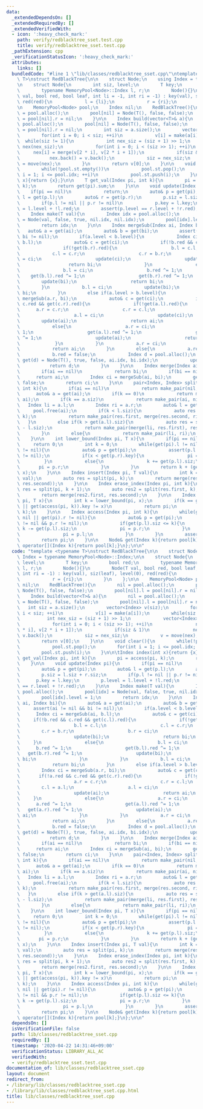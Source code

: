 ```yaml
---
data:
  _extendedDependsOn: []
  _extendedRequiredBy: []
  _extendedVerifiedWith:
  - icon: ':heavy_check_mark:'
    path: verify/redblacktree_sset.test.cpp
    title: verify/redblacktree_sset.test.cpp
  _pathExtension: cpp
  _verificationStatusIcon: ':heavy_check_mark:'
  attributes:
    links: []
  bundledCode: "#line 1 \"lib/classes/redblacktree_sset.cpp\"\ntemplate <typename\
    \ T>\nstruct RedBlackTree{\n\n    struct Node;\n    using Index = typename MemoryPool<Node>::Index;\n\
    \n    struct Node{\n        int siz, level;\n        T key;\n        bool red;\n\
    \        typename MemoryPool<Node>::Index l, r;\n        Node(){}\n        Node(T\
    \ val, bool red, bool leaf, int li = -1, int ri = -1) : key(val), siz(leaf), level(0),\
    \ red(red){\n            l = {li};\n            r = {ri};\n        }\n    };\n\
    \n    MemoryPool<Node> pool;\n    Index nil;\n    RedBlackTree(){\n        nil\
    \ = pool.alloc();\n        pool[nil] = Node(T(), false, false);\n        pool[nil].l\
    \ = pool[nil].r = nil;\n    }\n\n    Index build(vector<T>& a){\n        nil =\
    \ pool.alloc();\n        pool[nil] = Node(T(), false, false);\n        pool[nil].l\
    \ = pool[nil].r = nil;\n        int siz = a.size();\n        vector<Index> v(siz);\n\
    \        for(int i = 0; i < siz; ++i)\n            v[i] = make(a[i]);\n      \
    \  while(siz != 1){\n            int nex_siz = (siz + 1) >> 1;\n            vector<Index>\
    \ nex(nex_siz);\n            for(int i = 0; i < (siz >> 1); ++i)\n           \
    \     nex[i] = merge(v[2 * i], v[2 * i + 1]);\n            if(siz & 1)\n     \
    \           nex.back() = v.back();\n            siz = nex_siz;\n            v\
    \ = move(nex);\n        }\n        return v[0];\n    }\n\n    void clear(){\n\
    \        while(!pool.st.empty())\n            pool.st.pop();\n        for(int\
    \ i = 1; i <= pool.idx; ++i)\n            pool.st.push(i);\n    }\n\n\tIndex index(int\
    \ x){return {x};}\n\n    T get_val(Index pi, int k){\n        pi = access(pi,\
    \ k);\n        return get(pi).sum;\n    }\n\n    void update(Index pi){\n    \
    \    if(pi == nil)\n            return;\n        auto& p = get(pi);\n        auto&\
    \ l = get(p.l);\n        auto& r = get(p.r);\n        p.siz = l.siz + r.siz;\n\
    \        if(p.l != nil || p.r != nil)\n            p.key = l.key;\n        p.level\
    \ = l.level + !l.red;\n        assert(p.level == r.level + !r.red);\n    }\n\n\
    \    Index make(T val){\n        Index idx = pool.alloc();\n        pool[idx]\
    \ = Node(val, false, true, nil.idx, nil.idx);\n        pool[idx].level = 1;\n\
    \        return idx;\n    }\n\n    Index mergeSub(Index ai, Index bi){\n     \
    \   auto& a = get(ai);\n        auto& b = get(bi);\n        assert(ai != nil &&\
    \ bi != nil);\n        if(a.level < b.level){\n            Index ci = mergeSub(ai,\
    \ b.l);\n            auto& c = get(ci);\n            if(!b.red && c.red && get(c.l).red){\n\
    \                if(!get(b.r).red){\n                    b.l = c.l;\n        \
    \            c.l = c.r;\n                    c.r = b.r;\n                    b.r\
    \ = ci;\n                    update(ci);\n                    update(bi);\n  \
    \                  return bi;\n                }\n                else{\n    \
    \                b.l = ci;\n                    b.red ^= 1;\n                \
    \    get(b.l).red ^= 1;\n                    get(b.r).red ^= 1;\n            \
    \        update(bi);\n                    return bi;\n                }\n    \
    \        }\n            b.l = ci;\n            update(bi);\n            return\
    \ bi;\n        }\n        else if(a.level > b.level){\n            Index ci =\
    \ mergeSub(a.r, bi);\n            auto& c = get(ci);\n            if(!a.red &&\
    \ c.red && get(c.r).red){\n                if(!get(a.l).red){\n              \
    \      a.r = c.r;\n                    c.r = c.l;\n                    c.l = a.l;\n\
    \                    a.l = ci;\n                    update(ci);\n            \
    \        update(ai);\n                    return ai;\n                }\n    \
    \            else{\n                    a.r = ci;\n                    a.red ^=\
    \ 1;\n                    get(a.l).red ^= 1;\n                    get(a.r).red\
    \ ^= 1;\n                    update(ai);\n                    return ai;\n   \
    \             }\n            }\n            a.r = ci;\n            update(ai);\n\
    \            return ai;\n        }\n        else{\n            a.red = false;\n\
    \            b.red = false;\n            Index d = pool.alloc();\n           \
    \ get(d) = Node(T(), true, false, ai.idx, bi.idx);\n            update(d);\n \
    \           return d;\n        }\n    }\n\n    Index merge(Index ai, Index bi){\n\
    \        if(ai == nil)\n            return bi;\n        if(bi == nil)\n      \
    \      return ai;\n        Index ci = mergeSub(ai, bi);\n        get(ci).red =\
    \ false;\n        return ci;\n    }\n\n    pair<Index, Index> split(Index ai,\
    \ int k){\n        if(ai == nil)\n            return make_pair(nil, nil);\n  \
    \      auto& a = get(ai);\n        if(k == 0)\n            return make_pair(nil,\
    \ ai);\n        if(k == a.siz)\n            return make_pair(ai, nil);\n     \
    \   Index li = a.l;\n        Index ri = a.r;\n        auto& l = get(li);\n   \
    \     pool.free(ai);\n        if(k < l.siz){\n            auto res = split(li,\
    \ k);\n            return make_pair(res.first, merge(res.second, ri));\n     \
    \   }\n        else if(k > get(a.l).siz){\n            auto res = split(ri, k\
    \ - l.siz);\n            return make_pair(merge(li, res.first), res.second);\n\
    \        }\n        else{\n            return make_pair(li, ri);\n        }\n\
    \    }\n\n    int lower_bound(Index pi, T x){\n        if(pi == nil)\n       \
    \     return 0;\n        int k = 0;\n        while(get(pi).l != nil || get(pi).r\
    \ != nil){\n            auto& p = get(pi);\n            assert(p.l != nil && p.r\
    \ != nil);\n            if(x < get(p.r).key){\n                pi = p.l;\n   \
    \         }\n            else{\n                k += get(p.l).siz;\n         \
    \       pi = p.r;\n            }\n        }\n        return k + (get(pi).key <\
    \ x);\n    }\n\n    Index insert(Index pi, T val){\n        int k = lower_bound(pi,\
    \ val);\n        auto res = split(pi, k);\n        return merge(res.first, merge(make(val),\
    \ res.second));\n    }\n\n    Index erase_index(Index pi, int k){\n        auto\
    \ res = split(pi, k + 1);\n        auto res2 = split(res.first, k);\n        pool.free(res2.second);\n\
    \        return merge(res2.first, res.second);\n    }\n\n    Index erase_key(Index\
    \ pi, T x){\n        int k = lower_bound(pi, x);\n        if(k == get(pi).siz\
    \ || get(access(pi, k)).key != x)\n            return pi;\n        return erase_index(pi,\
    \ k);\n    }\n\n    Index access(Index pi, int k){\n        while(get(pi).l !=\
    \ nil || get(pi).r != nil){\n            auto& p = get(pi);\n            assert(p.l\
    \ != nil && p.r != nil);\n            if(get(p.l).siz <= k){\n               \
    \ k -= get(p.l).siz;\n                pi = p.r;\n            }\n            else{\n\
    \                pi = p.l;\n            }\n        }\n        assert(k == 0);\n\
    \        return pi;\n    }\n\n    Node& get(Index k){return pool[k];}\n    Node&\
    \ operator[](Index k){return pool[k];}\n};\n\n"
  code: "template <typename T>\nstruct RedBlackTree{\n\n    struct Node;\n    using\
    \ Index = typename MemoryPool<Node>::Index;\n\n    struct Node{\n        int siz,\
    \ level;\n        T key;\n        bool red;\n        typename MemoryPool<Node>::Index\
    \ l, r;\n        Node(){}\n        Node(T val, bool red, bool leaf, int li = -1,\
    \ int ri = -1) : key(val), siz(leaf), level(0), red(red){\n            l = {li};\n\
    \            r = {ri};\n        }\n    };\n\n    MemoryPool<Node> pool;\n    Index\
    \ nil;\n    RedBlackTree(){\n        nil = pool.alloc();\n        pool[nil] =\
    \ Node(T(), false, false);\n        pool[nil].l = pool[nil].r = nil;\n    }\n\n\
    \    Index build(vector<T>& a){\n        nil = pool.alloc();\n        pool[nil]\
    \ = Node(T(), false, false);\n        pool[nil].l = pool[nil].r = nil;\n     \
    \   int siz = a.size();\n        vector<Index> v(siz);\n        for(int i = 0;\
    \ i < siz; ++i)\n            v[i] = make(a[i]);\n        while(siz != 1){\n  \
    \          int nex_siz = (siz + 1) >> 1;\n            vector<Index> nex(nex_siz);\n\
    \            for(int i = 0; i < (siz >> 1); ++i)\n                nex[i] = merge(v[2\
    \ * i], v[2 * i + 1]);\n            if(siz & 1)\n                nex.back() =\
    \ v.back();\n            siz = nex_siz;\n            v = move(nex);\n        }\n\
    \        return v[0];\n    }\n\n    void clear(){\n        while(!pool.st.empty())\n\
    \            pool.st.pop();\n        for(int i = 1; i <= pool.idx; ++i)\n    \
    \        pool.st.push(i);\n    }\n\n\tIndex index(int x){return {x};}\n\n    T\
    \ get_val(Index pi, int k){\n        pi = access(pi, k);\n        return get(pi).sum;\n\
    \    }\n\n    void update(Index pi){\n        if(pi == nil)\n            return;\n\
    \        auto& p = get(pi);\n        auto& l = get(p.l);\n        auto& r = get(p.r);\n\
    \        p.siz = l.siz + r.siz;\n        if(p.l != nil || p.r != nil)\n      \
    \      p.key = l.key;\n        p.level = l.level + !l.red;\n        assert(p.level\
    \ == r.level + !r.red);\n    }\n\n    Index make(T val){\n        Index idx =\
    \ pool.alloc();\n        pool[idx] = Node(val, false, true, nil.idx, nil.idx);\n\
    \        pool[idx].level = 1;\n        return idx;\n    }\n\n    Index mergeSub(Index\
    \ ai, Index bi){\n        auto& a = get(ai);\n        auto& b = get(bi);\n   \
    \     assert(ai != nil && bi != nil);\n        if(a.level < b.level){\n      \
    \      Index ci = mergeSub(ai, b.l);\n            auto& c = get(ci);\n       \
    \     if(!b.red && c.red && get(c.l).red){\n                if(!get(b.r).red){\n\
    \                    b.l = c.l;\n                    c.l = c.r;\n            \
    \        c.r = b.r;\n                    b.r = ci;\n                    update(ci);\n\
    \                    update(bi);\n                    return bi;\n           \
    \     }\n                else{\n                    b.l = ci;\n              \
    \      b.red ^= 1;\n                    get(b.l).red ^= 1;\n                 \
    \   get(b.r).red ^= 1;\n                    update(bi);\n                    return\
    \ bi;\n                }\n            }\n            b.l = ci;\n            update(bi);\n\
    \            return bi;\n        }\n        else if(a.level > b.level){\n    \
    \        Index ci = mergeSub(a.r, bi);\n            auto& c = get(ci);\n     \
    \       if(!a.red && c.red && get(c.r).red){\n                if(!get(a.l).red){\n\
    \                    a.r = c.r;\n                    c.r = c.l;\n            \
    \        c.l = a.l;\n                    a.l = ci;\n                    update(ci);\n\
    \                    update(ai);\n                    return ai;\n           \
    \     }\n                else{\n                    a.r = ci;\n              \
    \      a.red ^= 1;\n                    get(a.l).red ^= 1;\n                 \
    \   get(a.r).red ^= 1;\n                    update(ai);\n                    return\
    \ ai;\n                }\n            }\n            a.r = ci;\n            update(ai);\n\
    \            return ai;\n        }\n        else{\n            a.red = false;\n\
    \            b.red = false;\n            Index d = pool.alloc();\n           \
    \ get(d) = Node(T(), true, false, ai.idx, bi.idx);\n            update(d);\n \
    \           return d;\n        }\n    }\n\n    Index merge(Index ai, Index bi){\n\
    \        if(ai == nil)\n            return bi;\n        if(bi == nil)\n      \
    \      return ai;\n        Index ci = mergeSub(ai, bi);\n        get(ci).red =\
    \ false;\n        return ci;\n    }\n\n    pair<Index, Index> split(Index ai,\
    \ int k){\n        if(ai == nil)\n            return make_pair(nil, nil);\n  \
    \      auto& a = get(ai);\n        if(k == 0)\n            return make_pair(nil,\
    \ ai);\n        if(k == a.siz)\n            return make_pair(ai, nil);\n     \
    \   Index li = a.l;\n        Index ri = a.r;\n        auto& l = get(li);\n   \
    \     pool.free(ai);\n        if(k < l.siz){\n            auto res = split(li,\
    \ k);\n            return make_pair(res.first, merge(res.second, ri));\n     \
    \   }\n        else if(k > get(a.l).siz){\n            auto res = split(ri, k\
    \ - l.siz);\n            return make_pair(merge(li, res.first), res.second);\n\
    \        }\n        else{\n            return make_pair(li, ri);\n        }\n\
    \    }\n\n    int lower_bound(Index pi, T x){\n        if(pi == nil)\n       \
    \     return 0;\n        int k = 0;\n        while(get(pi).l != nil || get(pi).r\
    \ != nil){\n            auto& p = get(pi);\n            assert(p.l != nil && p.r\
    \ != nil);\n            if(x < get(p.r).key){\n                pi = p.l;\n   \
    \         }\n            else{\n                k += get(p.l).siz;\n         \
    \       pi = p.r;\n            }\n        }\n        return k + (get(pi).key <\
    \ x);\n    }\n\n    Index insert(Index pi, T val){\n        int k = lower_bound(pi,\
    \ val);\n        auto res = split(pi, k);\n        return merge(res.first, merge(make(val),\
    \ res.second));\n    }\n\n    Index erase_index(Index pi, int k){\n        auto\
    \ res = split(pi, k + 1);\n        auto res2 = split(res.first, k);\n        pool.free(res2.second);\n\
    \        return merge(res2.first, res.second);\n    }\n\n    Index erase_key(Index\
    \ pi, T x){\n        int k = lower_bound(pi, x);\n        if(k == get(pi).siz\
    \ || get(access(pi, k)).key != x)\n            return pi;\n        return erase_index(pi,\
    \ k);\n    }\n\n    Index access(Index pi, int k){\n        while(get(pi).l !=\
    \ nil || get(pi).r != nil){\n            auto& p = get(pi);\n            assert(p.l\
    \ != nil && p.r != nil);\n            if(get(p.l).siz <= k){\n               \
    \ k -= get(p.l).siz;\n                pi = p.r;\n            }\n            else{\n\
    \                pi = p.l;\n            }\n        }\n        assert(k == 0);\n\
    \        return pi;\n    }\n\n    Node& get(Index k){return pool[k];}\n    Node&\
    \ operator[](Index k){return pool[k];}\n};\n\n"
  dependsOn: []
  isVerificationFile: false
  path: lib/classes/redblacktree_sset.cpp
  requiredBy: []
  timestamp: '2020-04-22 14:31:46+09:00'
  verificationStatus: LIBRARY_ALL_AC
  verifiedWith:
  - verify/redblacktree_sset.test.cpp
documentation_of: lib/classes/redblacktree_sset.cpp
layout: document
redirect_from:
- /library/lib/classes/redblacktree_sset.cpp
- /library/lib/classes/redblacktree_sset.cpp.html
title: lib/classes/redblacktree_sset.cpp
---
```

